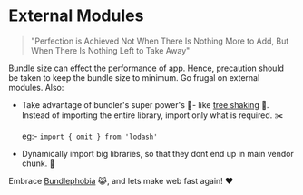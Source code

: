 # External Modules

> "Perfection is Achieved Not When There Is Nothing More to Add, But When There Is Nothing Left to Take Away"

Bundle size can effect the performance of app. Hence, precaution should be taken to keep the bundle size to minimum. Go frugal on external modules. Also:

- Take advantage of bundler's super power's 💪- like [tree shaking](https://webpack.js.org/guides/tree-shaking/) 🌴. Instead of importing the entire library, import only what is required. ✂️

  eg:- `import { omit } from 'lodash'`

- Dynamically import big libraries, so that they dont end up in main vendor chunk. :face_with_head_bandage:

Embrace [Bundlephobia](https://bundlephobia.com) 😹, and lets make web fast again! ❤️
